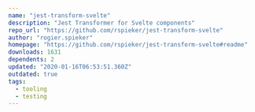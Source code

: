 ```yaml
---
name: "jest-transform-svelte"
description: "Jest Transformer for Svelte components"
repo_url: "https://github.com/rspieker/jest-transform-svelte"
author: "rogier.spieker"
homepage: "https://github.com/rspieker/jest-transform-svelte#readme"
downloads: 1631
dependents: 2
updated: "2020-01-16T06:53:51.360Z"
outdated: true
tags: 
  - tooling
  - testing
---
```

